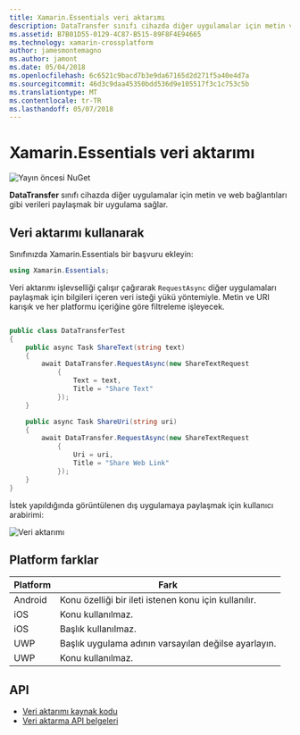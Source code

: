 ```yaml
---
title: Xamarin.Essentials veri aktarımı
description: DataTransfer sınıfı cihazda diğer uygulamalar için metin ve web bağlantıları gibi verileri paylaşmak bir uygulama sağlar.
ms.assetid: B7B01D55-0129-4C87-B515-89F8F4E94665
ms.technology: xamarin-crossplatform
author: jamesmontemagno
ms.author: jamont
ms.date: 05/04/2018
ms.openlocfilehash: 6c6521c9bacd7b3e9da67165d2d271f5a40e4d7a
ms.sourcegitcommit: 46d3c9daa45350bdd536d9e105517f3c1c753c5b
ms.translationtype: MT
ms.contentlocale: tr-TR
ms.lasthandoff: 05/07/2018
---
```

# <a name="xamarinessentials-data-transfer"></a>Xamarin.Essentials veri aktarımı

![Yayın öncesi NuGet](~/media/shared/pre-release.png)

**DataTransfer** sınıfı cihazda diğer uygulamalar için metin ve web bağlantıları gibi verileri paylaşmak bir uygulama sağlar.

## <a name="using-data-transfer"></a>Veri aktarımı kullanarak

Sınıfınızda Xamarin.Essentials bir başvuru ekleyin:

```csharp
using Xamarin.Essentials;
```

Veri aktarımı işlevselliği çalışır çağırarak `RequestAsync` diğer uygulamaları paylaşmak için bilgileri içeren veri isteği yükü yöntemiyle. Metin ve URI karışık ve her platformu içeriğine göre filtreleme işleyecek.

```csharp

public class DataTransferTest
{
    public async Task ShareText(string text)
    {
        await DataTransfer.RequestAsync(new ShareTextRequest
            {
                Text = text,
                Title = "Share Text"
            });
    }

    public async Task ShareUri(string uri)
    {
        await DataTransfer.RequestAsync(new ShareTextRequest
            {
                Uri = uri,
                Title = "Share Web Link"
            });
    }
}
```

İstek yapıldığında görüntülenen dış uygulamaya paylaşmak için kullanıcı arabirimi:

![Veri aktarımı](data-transfer-images/data-transfer.png)

## <a name="platform-differences"></a>Platform farklar

| Platform | Fark |
| --- | --- |
| Android | Konu özelliği bir ileti istenen konu için kullanılır. |
| iOS | Konu kullanılmaz. |
| iOS | Başlık kullanılmaz. |
| UWP | Başlık uygulama adının varsayılan değilse ayarlayın. |
| UWP | Konu kullanılmaz. |

## <a name="api"></a>API

- [Veri aktarımı kaynak kodu](https://github.com/xamarin/Essentials/tree/master/Essentials/DataTransfer)
- [Veri aktarma API belgeleri](xref:Xamarin.Essentials.DataTransfer)
